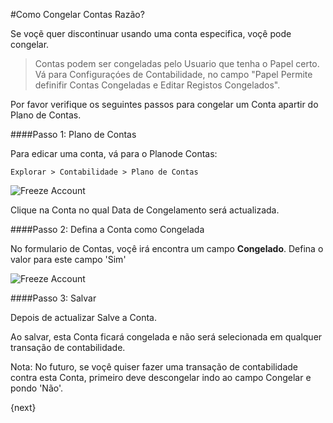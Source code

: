 <!-- add-breadcrumbs -->
#Como Congelar Contas Razão?

Se voçẽ quer discontinuar usando uma conta especifica, voçê pode congelar.

>Contas podem ser congeladas pelo Usuario que tenha o Papel certo. Vá para Configuraçóes de Contabilidade, no campo "Papel Permite definifir Contas Congeladas e Editar Registos Congelados".

Por favor verifique os seguintes passos para congelar um Conta apartir do Plano de Contas.

####Passo 1: Plano de Contas

Para edicar uma conta, vá para o Planode Contas:

`Explorar > Contabilidade > Plano de Contas`

<img class="screenshot" alt="Freeze Account" src="{{docs_base_url}}/assets/img/articles/freeze-account-1.png">

Clique na Conta no qual Data de Congelamento será actualizada.

####Passo 2: Defina a Conta como Congelada

No formulario de Contas, voçê irá encontra um campo **Congelado**. Defina o valor para este campo 'Sim'

<img class="screenshot" alt="Freeze Account" src="{{docs_base_url}}/assets/img/articles/freeze-account-2.png">

####Passo 3: Salvar

Depois de actualizar Salve a Conta.

Ao salvar, esta Conta ficará congelada e não será selecionada em qualquer transação de contabilidade.

<div class ="well"> Nota: No futuro, se voçê quiser fazer uma transação de contabilidade contra esta Conta, primeiro deve descongelar indo ao campo Congelar e pondo 'Não'.</div>




<!-- markdown -->

{next}
